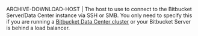 ARCHIVE-DOWNLOAD-HOST | The host to use to connect to the Bitbucket Server/Data Center instance via SSH or SMB. You only need to specify this if you are running a [Bitbucket Data Center cluster](https://confluence.atlassian.com/bitbucketserver/set-up-a-bitbucket-data-center-cluster-996641208.html) or your Bitbucket Server is behind a load balancer.
